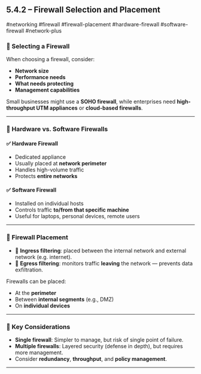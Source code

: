## 5.4.2 – Firewall Selection and Placement  
#networking #firewall #firewall-placement #hardware-firewall #software-firewall #network-plus 

### 🔐 Selecting a Firewall

When choosing a firewall, consider:
- **Network size**
- **Performance needs**
- **What needs protecting**
- **Management capabilities**

Small businesses might use a **SOHO firewall**, while enterprises need **high-throughput UTM appliances** or **cloud-based firewalls**.

---

### 🧱 Hardware vs. Software Firewalls

#### ✅ Hardware Firewall
- Dedicated appliance
- Usually placed at **network perimeter**
- Handles high-volume traffic
- Protects **entire networks**

#### ✅ Software Firewall
- Installed on individual hosts
- Controls traffic **to/from that specific machine**
- Useful for laptops, personal devices, remote users

---

### 🧭 Firewall Placement

- 🔸 **Ingress filtering**: placed between the internal network and external network (e.g. internet).  
- 🔸 **Egress filtering**: monitors traffic **leaving** the network — prevents data exfiltration.

Firewalls can be placed:
- At the **perimeter**
- Between **internal segments** (e.g., DMZ)
- On **individual devices**

---

### 🧠 Key Considerations

- **Single firewall**: Simpler to manage, but risk of single point of failure.
- **Multiple firewalls**: Layered security (defense in depth), but requires more management.
- Consider **redundancy**, **throughput**, and **policy management**.

---
